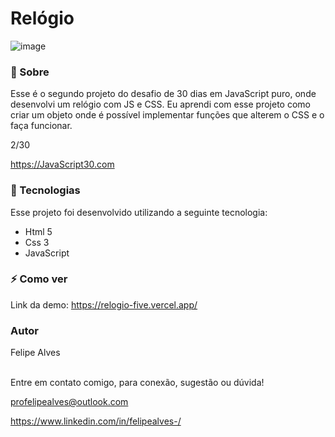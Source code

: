 # Relógio

![image](https://user-images.githubusercontent.com/78622458/172893593-f7f6865f-959d-4d23-b454-edc75f8f75de.png)



### 🔖 Sobre
Esse é o segundo projeto do desafio de 30 dias em JavaScript puro, onde desenvolvi um relógio com JS e CSS. Eu aprendi com esse projeto como criar um objeto onde é possível
implementar funções que alterem o CSS e o faça funcionar.

2/30

https://JavaScript30.com

### 🚀 Tecnologias
Esse projeto foi desenvolvido utilizando a seguinte tecnologia:

+ Html 5
+ Css 3
+ JavaScript

### ⚡ Como ver

Link da demo: https://relogio-five.vercel.app/<br/>
### Autor
Felipe Alves <br/><br/>


Entre em contato comigo, para conexão, sugestão ou dúvida! <br/>

profelipealves@outlook.com <br/>

https://www.linkedin.com/in/felipealves-/

